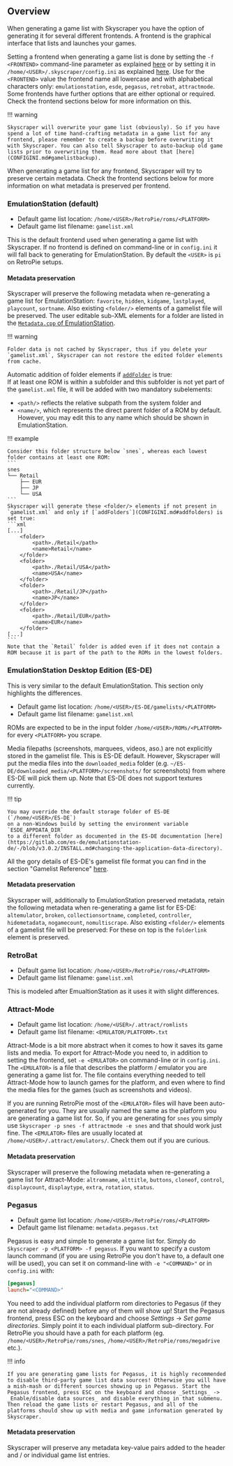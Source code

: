 ## Overview

When generating a game list with Skyscraper you have the option of generating it for several different frontends. A frontend is the graphical interface that lists and launches your games.

Setting a frontend when generating a game list is done by setting the `-f <FRONTEND>` command-line parameter as explained [here](CLIHELP.md#-f-frontend) or by setting it in `/home/<USER>/.skyscraper/config.ini` as explained [here](CONFIGINI.md#frontend). Use for the `<FRONTEND>` value the frontend name all lowercase and with alphabetical characters only: `emulationstation`, `esde`, `pegasus`, `retrobat`, `attractmode`. Some frontends have further options that are either optional or required. Check the frontend sections below for more information on this.

!!! warning

    Skyscraper will overwrite your game list (obviously). So if you have spend a lot of time hand-crafting metadata in a game list for any frontend, please remember to create a backup before overwriting it with Skyscraper. You can also tell Skyscraper to auto-backup old game lists prior to overwriting them. Read more about that [here](CONFIGINI.md#gamelistbackup).

When generating a game list for any frontend, Skyscraper will try to preserve certain metadata. Check the frontend sections below for more information on what metadata is preserved per frontend.

### EmulationStation (default)

-   Default game list location: `/home/<USER>/RetroPie/roms/<PLATFORM>`
-   Default game list filename: `gamelist.xml`

This is the default frontend used when generating a game list with Skyscraper. If no frontend is defined on command-line or in `config.ini` it will fall back to generating for EmulationStation. By default the `<USER>` is `pi` on RetroPie setups.

#### Metadata preservation

Skyscraper will preserve the following metadata when re-generating a game list for EmulationStation: `favorite`, `hidden`, `kidgame`, `lastplayed`, `playcount`, `sortname`. Also existing `<folder/>` elements of a gamelist file will be preserved. The user editable sub-XML elements for a folder are listed in the [`Metadata.cpp` of EmulationStation](https://github.com/RetroPie/EmulationStation/blob/01de7618d0d248fa2ff1eacde09a20d9d2af5f10/es-app/src/MetaData.cpp#L30).

!!! warning

    Folder data is not cached by Skyscraper, thus if you delete your `gamelist.xml`, Skyscraper can not restore the edited folder elements from cache.

Automatic addition of folder elements if [`addFolder`](CONFIGINI.md#addfolders) is true:  
If at least one ROM is within a subfolder and this subfolder is not yet part of the `gamelist.xml` file, it will be added with two mandatory subelements:

-  `<path/>` reflects the relative subpath from the system folder and 
-  `<name/>`, which represents the direct parent folder of a ROM by default. However, you may edit this to any name which should be shown in EmulationStation.

!!! example

    Consider this folder structure below `snes`, whereas each lowest folder contains at least one ROM:
    ```
    snes
    └── Retail
        ├── EUR
        ├── JP
        └── USA
    ```
    Skyscraper will generate these <folder/> elements if not present in `gamelist.xml` and only if [`addFolders`](CONFIGINI.md#addfolders) is set true:
    ```xml
    [...]
        <folder>
            <path>./Retail</path>
            <name>Retail</name>
        </folder>
        <folder>
            <path>./Retail/USA</path>
            <name>USA</name>
        </folder>
        <folder>
            <path>./Retail/JP</path>
            <name>JP</name>
        </folder>
        <folder>
            <path>./Retail/EUR</path>
            <name>EUR</name>
        </folder>
    [...]
    ```
    Note that the `Retail` folder is added even if it does not contain a ROM because it is part of the path to the ROMs in the lowest folders.

### EmulationStation Desktop Edition (ES-DE)

This is very similar to the default EmulationStation. This section only
highlights the differences.

-   Default game list location: `/home/<USER>/ES-DE/gamelists/<PLATFORM>`
-   Default game list filename: `gamelist.xml`

ROMs are expected to be in the input folder `/home/<USER>/ROMs/<PLATFORM>` for
every `<PLATFORM>` you scrape.

Media filepaths (screenshots, marquees, videos, aso.) are not explicitly stored
in the gamelist file. This is ES-DE default. However, Skyscraper will put the
media files into the `downloaded_media` folder (e.g.
`~/ES-DE/downloaded_media/<PLATFORM>/screenshots/` for screenshots) from where
ES-DE will pick them up. Note that ES-DE does not support textures currently.

!!! tip

    You may override the default storage folder of ES-DE (`/home/<USER>/ES-DE`)
    on a non-Windows build by setting the environment variable `ESDE_APPDATA_DIR`
    to a different folder as documented in the ES-DE documentation [here](https://gitlab.com/es-de/emulationstation-de/-/blob/v3.0.2/INSTALL.md#changing-the-application-data-directory).

All the gory details of ES-DE's gamelist file format you can find in the section
"Gamelist Reference"
[here](https://gitlab.com/es-de/emulationstation-de/-/blob/master/INSTALL.md?ref_type=heads#gamelistxml).

#### Metadata preservation

Skyscraper will, additionally to EmulationStation preserved metadata, retain the
following metadata when re-generating a game list for ES-DE: `altemulator`,
`broken`, `collectionsortname`, `completed`, `controller`, `hidemetadata`,
`nogamecount`, `nomultiscrape`. Also existing `<folder/>` elements of a gamelist
file will be preserved: For these on top is the `folderlink` element is preserved.

### RetroBat

-   Default game list location: `/home/<USER>/RetroPie/roms/<PLATFORM>`
-   Default game list filename: `gamelist.xml`

This is modeled after EmualtionStation as it uses it with slight differences.

### Attract-Mode

-   Default game list location: `/home/<USER>/.attract/romlists`
-   Default game list filename: `<EMULATOR/PLATFORM>.txt`

Attract-Mode is a bit more abstract when it comes to how it saves its game lists and media. To export for Attract-Mode you need to, in addition to setting the frontend, set `-e <EMULATOR>` on command-line or in `config.ini`. The `<EMULATOR>` is a file that describes the platform / emulator you are generating a game list for. The file contains everything needed to tell Attract-Mode how to launch games for the platform, and even where to find the media files for the games (such as screenshots and videos).

If you are running RetroPie most of the `<EMULATOR>` files will have been auto-generated for you. They are usually named the same as the platform you are generating a game list for. So, if you are generating for `snes` you simply use `Skyscraper -p snes -f attractmode -e snes` and that should work just fine. The `<EMULATOR>` files are usually located at `/home/<USER>/.attract/emulators/`. Check them out if you are curious.

#### Metadata preservation

Skyscraper will preserve the following metadata when re-generating a game list for Attract-Mode: `altromname`, `alttitle`, `buttons`, `cloneof`, `control`, `displaycount`, `displaytype`, `extra`, `rotation`, `status`.

### Pegasus

-   Default game list location: `/home/<USER>/RetroPie/roms/<PLATFORM>`
-   Default game list filename: `metadata.pegasus.txt`

Pegasus is easy and simple to generate a game list for. Simply do `Skyscraper -p <PLATFORM> -f pegasus`. If you want to specify a custom launch command (if you are using RetroPie you don't have to, a default one will be used), you can set it on command-line with `-e "<COMMAND>"` or in `config.ini` with:

```ini
[pegasus]
launch="<COMMAND>"
```

You need to add the individual platform rom directories to Pegasus (if they are not already defined) before any of them will show up! Start the Pegasus frontend, press ESC on the keyboard and choose _Settings_ -> _Set game directories_. Simply point it to each individual platform sub-directory. For RetroPie you should have a path for each platform (eg. `/home/<USER>/RetroPie/roms/snes`, `/home/<USER>/RetroPie/roms/megadrive` etc.).

!!! info

    If you are generating game lists for Pegasus, it is highly recommended to disable third-party game list data sources! Otherwise you will have a mish-mash or different sources showing up in Pegasus. Start the Pegasus frontend, press ESC on the keyboard and choose _Settings_ -> _Enable/disable data sources_ and disable everything in that submenu.  
    Then reload the game lists or restart Pegasus, and all of the platforms should show up with media and game information generated by Skyscraper.

#### Metadata preservation

Skyscraper will preserve any metadata key-value pairs added to the header and / or individual game list entries.

